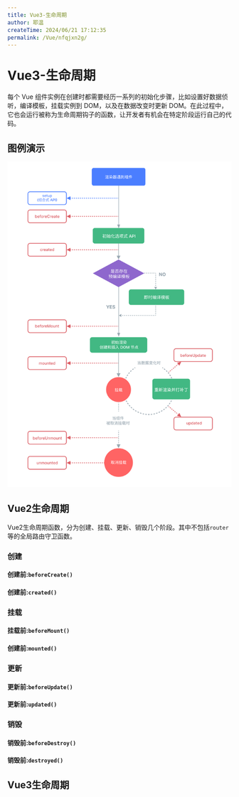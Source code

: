 ```yaml
---
title: Vue3-生命周期
author: 耶温
createTime: 2024/06/21 17:12:35
permalink: /Vue/nfqjxn2g/
---
```


# Vue3-生命周期

每个 Vue 组件实例在创建时都需要经历一系列的初始化步骤，比如设置好数据侦听，编译模板，挂载实例到 DOM，以及在数据改变时更新 DOM。在此过程中，它也会运行被称为生命周期钩子的函数，让开发者有机会在特定阶段运行自己的代码。

## 图例演示
![alt text](image-16.png)

## Vue2生命周期

Vue2生命周期函数，分为创建、挂载、更新、销毁几个阶段。其中不包括`router`等的全局路由守卫函数。

### 创建

#### 创建前:`beforeCreate()`

#### 创建前:`created()`

### 挂载

#### 挂载前:`beforeMount()`

#### 创建前:`mounted()`

### 更新

#### 更新前:`beforeUpdate()`

#### 更新前:`updated()`

### 销毁

#### 销毁前:`beforeDestroy()`

#### 销毁前:`destroyed()`


## Vue3生命周期